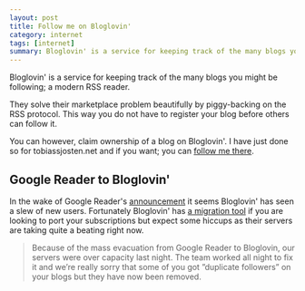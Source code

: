 ```yaml
---
layout: post
title: Follow me on Bloglovin'
category: internet
tags: [internet]
summary: Bloglovin' is a service for keeping track of the many blogs you might be following; a modern RSS reader.
---
```

Bloglovin' is a service for keeping track of the many blogs you might be following; a modern RSS reader.

They solve their marketplace problem beautifully by piggy-backing on the RSS protocol. This way you do not have to register your blog before others can follow it.

You can however, claim ownership of a blog on Bloglovin'. I have just done so for tobiassjosten.net and if you want; you can [follow me there](http://www.bloglovin.com/blog/5307623/?claim=qenda328cdc).

## Google Reader to Bloglovin'

In the wake of Google Reader's [announcement](http://googlereader.blogspot.se/2013/03/powering-down-google-reader.html) it seems Bloglovin' has seen a slew of new users. Fortunately Bloglovin' has [a migration tool](http://blog.bloglovin.com/2013/03/moving-from-google-reader-to-bloglovin/) if you are looking to port your subscriptions but expect some hiccups as their servers are taking quite a beating right now.

>Because of the mass evacuation from Google Reader to Bloglovin, our servers were over capacity last night. The team worked all night to fix it and we’re really sorry that some of you got ”duplicate followers” on your blogs but they have now been removed.

